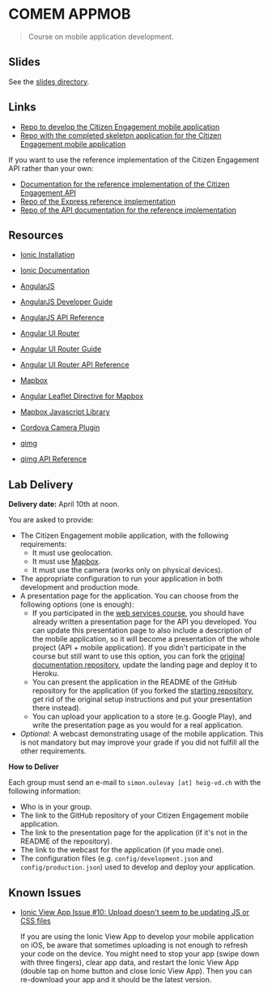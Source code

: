 # COMEM APPMOB

> Course on mobile application development.

## Slides

See the [slides directory](slides).

## Links

* [Repo to develop the Citizen Engagement mobile application](https://github.com/SoftEng-HEIGVD/Teaching-HEIGVD-CM_APPMOB-2015-CitizenEngagement)
* [Repo with the completed skeleton application for the Citizen Engagement mobile application](https://github.com/SoftEng-HEIGVD/Teaching-HEIGVD-CM_APPMOB-2015-SkeletonApp)

If you want to use the reference implementation of the Citizen Engagement API rather than your own:

* [Documentation for the reference implementation of the Citizen Engagement API](https://polar-brook-7624.herokuapp.com)
* [Repo of the Express reference implementation](https://github.com/SoftEng-HEIGVD/Teaching-HEIGVD-CM_WEBS-2015-Labo-Express-Impl)
* [Repo of the API documentation for the reference implementation](https://github.com/SoftEng-HEIGVD/Teaching-HEIGVD-CM_WEBS-2015-Labo-Doc-Impl)

## Resources

* [Ionic Installation](http://ionicframework.com/getting-started/)
* [Ionic Documentation](http://ionicframework.com/docs/)

* [AngularJS](https://angularjs.org)
* [AngularJS Developer Guide](https://docs.angularjs.org/guide)
* [AngularJS API Reference](https://docs.angularjs.org/api)

* [Angular UI Router](https://github.com/angular-ui/ui-router)
* [Angular UI Router Guide](https://github.com/angular-ui/ui-router/wiki)
* [Angular UI Router API Reference](http://angular-ui.github.io/ui-router/site/#/api/ui.router)

* [Mapbox](https://www.mapbox.com)
* [Angular Leaflet Directive for Mapbox](https://github.com/tombatossals/angular-leaflet-directive)
* [Mapbox Javascript Library](https://www.mapbox.com/mapbox.js/api/v2.1.5/)

* [Cordova Camera Plugin](https://github.com/apache/cordova-plugin-camera/blob/master/doc/index.md)

* [qimg](https://github.com/SoftEng-HEIGVD/qimg)
* [qimg API Reference](http://softeng-heigvd.github.io/qimg/)

## Lab Delivery

**Delivery date:** April 10th at noon.

You are asked to provide:

* The Citizen Engagement mobile application, with the following requirements:
  * It must use geolocation.
  * It must use [Mapbox](https://www.mapbox.com).
  * It must use the camera (works only on physical devices).
* The appropriate configuration to run your application in both development and production mode.
* A presentation page for the application. You can choose from the following options (one is enough):
  * If you participated in the [web services course](https://github.com/SoftEng-HEIGVD/Teaching-HEIGVD-CM_WEBS), you should have already written a presentation page for the API you developed. You can update this presentation page to also include a description of the mobile application, so it will become a presentation of the whole project (API + mobile application). If you didn't participate in the course but still want to use this option, you can fork the [original documentation repository](https://github.com/SoftEng-HEIGVD/Teaching-HEIGVD-CM_WEBS-2015-Labo-Doc), update the landing page and deploy it to Heroku.
  * You can present the application in the README of the GitHub repository for the application (if you forked the [starting repository](https://github.com/SoftEng-HEIGVD/Teaching-HEIGVD-CM_APPMOB-2015-CitizenEngagement), get rid of the original setup instructions and put your presentation there instead).
  * You can upload your application to a store (e.g. Google Play), and write the presentation page as you would for a real application.
* *Optional:* A webcast demonstrating usage of the mobile application. This is not mandatory but may improve your grade if you did not fulfill all the other requirements.

**How to Deliver**

Each group must send an e-mail to `simon.oulevay [at] heig-vd.ch` with the following information:

* Who is in your group.
* The link to the GitHub repository of your Citizen Engagement mobile application.
* The link to the presentation page for the application (if it's not in the README of the repository).
* The link to the webcast for the application (if you made one).
* The configuration files (e.g. `config/development.json` and `config/production.json`) used to develop and deploy your application.

## Known Issues

* [Ionic View App Issue #10: Upload doesn't seem to be updating JS or CSS files](https://github.com/driftyco/ionic-view-issues/issues/10)

  If you are using the Ionic View App to develop your mobile application on iOS,
  be aware that sometimes uploading is not enough to refresh your code on the device.
  You might need to stop your app (swipe down with three fingers), clear app data,
  and restart the Ionic View App (double tap on home button and close Ionic View App).
  Then you can re-download your app and it should be the latest version.
